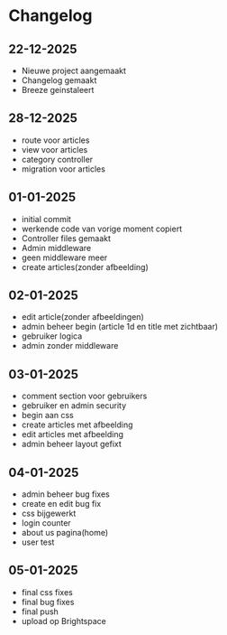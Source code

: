 # Changelog
## 22-12-2025
- Nieuwe project aangemaakt
- Changelog gemaakt
- Breeze geinstaleert


## 28-12-2025
- route voor articles
- view voor articles
- category controller
- migration voor articles

## 01-01-2025
- initial commit
- werkende code van vorige moment copiert
- Controller files gemaakt
- Admin middleware
- geen middleware meer
- create articles(zonder afbeelding)

## 02-01-2025
- edit article(zonder afbeeldingen)
- admin beheer begin (article 1d en title met zichtbaar)
- gebruiker logica
- admin zonder middleware

## 03-01-2025
- comment section voor gebruikers
- gebruiker en admin security
- begin aan css
- create articles met afbeelding
- edit articles met afbeelding
- admin beheer layout gefixt

## 04-01-2025
- admin beheer bug fixes
- create en edit bug fix
- css bijgewerkt
- login counter
- about us pagina(home)
- user test

## 05-01-2025
- final css fixes
- final bug fixes
- final push
- upload op Brightspace
